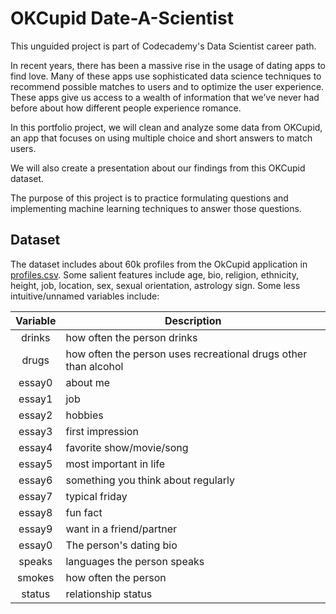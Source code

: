 # OKCupid Date-A-Scientist
This unguided project is part of Codecademy's Data Scientist career path.

In recent years, there has been a massive rise in the usage of dating apps to find love. Many of these apps use sophisticated data science techniques to recommend possible matches to users and to optimize the user experience. These apps give us access to a wealth of information that we’ve never had before about how different people experience romance.

In this portfolio project, we will clean and analyze some data from OKCupid, an app that focuses on using multiple choice and short answers to match users.

We will also create a presentation about our findings from this OKCupid dataset.

The purpose of this project is to practice formulating questions and implementing machine learning techniques to answer those questions.


## Dataset
The dataset includes about 60k profiles from the OkCupid application in [profiles.csv](profiles.csv). Some salient features include age, bio, religion, ethnicity, height, job, location, sex, sexual orientation, astrology sign. Some less intuitive/unnamed variables include:

| Variable | Description |
| :-----------: | -------- |
| drinks | how often the person drinks |
| drugs | how often the person uses recreational drugs other than alcohol |
| essay0 | about me |
| essay1 | job |
| essay2 | hobbies |
| essay3 | first impression |
| essay4 | favorite show/movie/song |
| essay5 | most important in life |
| essay6 | something you think about regularly |
| essay7 | typical friday |
| essay8 | fun fact |
| essay9 | want in a friend/partner |
| essay0 | The person's dating bio |
| speaks | languages the person speaks |
| smokes | how often the person |
| status | relationship status |
